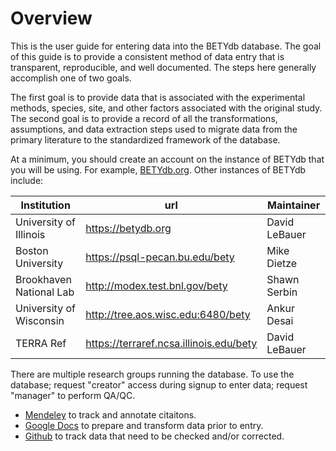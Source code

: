 # Overview

This is the user guide for entering data into the BETYdb database. The goal of this guide is to provide a consistent method of data entry that is transparent, reproducible, and well documented. The steps here generally accomplish one of two goals. 

The first goal is to provide data that is associated with the experimental methods, species, site, and other factors associated with the original study. The second goal is to provide a record of all the transformations, assumptions, and data extraction steps used to migrate data from the primary literature to the standardized framework of the database.

At a minimum, you should create an account on the instance of BETYdb that you will be using. For example, [BETYdb.org](https://www.betydb.org/signup). Other instances of BETYdb include:

|Institution |  url | Maintainer |
|---|---|---|
| University of Illinois | https://betydb.org| David LeBauer |
| Boston University| https://psql-pecan.bu.edu/bety | Mike Dietze |
| Brookhaven National Lab| http://modex.test.bnl.gov/bety| Shawn Serbin |
| University of Wisconsin | http://tree.aos.wisc.edu:6480/bety | Ankur Desai |
| TERRA Ref | https://terraref.ncsa.illinois.edu/bety | David LeBauer | 


There are multiple research groups running the database. To use the database; request "creator" access during signup to enter data; request "manager" to perform QA/QC.   
* [Mendeley](https://www.mendeley.com/) to track and annotate citaitons.
* [Google Docs](https://drive.google.com) to prepare and transform data prior to entry. 
* [Github](https://github.com/pecanproject/bety/issues) to track data that need to be checked and/or corrected.
